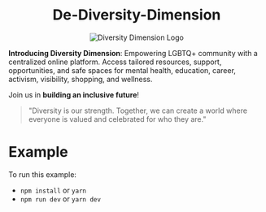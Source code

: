 <div align="center">
  <h1>De-Diversity-Dimension</h1>
</div>

<div align="center">
  <img src="public/img/logo.gif" alt="Diversity Dimension Logo">
</div>


**Introducing Diversity Dimension**: 
Empowering LGBTQ+ community with a centralized online platform. Access tailored resources, support, opportunities, and safe spaces for mental health, education, career, activism, visibility, shopping, and wellness.

Join us in **building an inclusive future**!

> "Diversity is our strength. Together, we can create a world where everyone is valued and celebrated for who they are."


# Example

To run this example:

- `npm install` or `yarn`
- `npm run dev` or `yarn dev`
